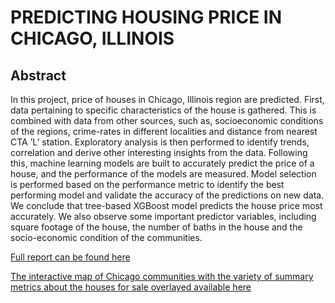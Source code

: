 # PREDICTING HOUSING PRICE IN CHICAGO, ILLINOIS
## Abstract
In this project, price of houses in Chicago, Illinois region are predicted. First, data
pertaining to specific characteristics of the house is gathered. This is combined with
data from other sources, such as, socioeconomic conditions of the regions, crime-rates
in different localities and distance from nearest CTA ’L’ station. Exploratory analysis
is then performed to identify trends, correlation and derive other interesting insights
from the data. Following this, machine learning models are built to accurately predict
the price of a house, and the performance of the models are measured. Model selection
is performed based on the performance metric to identify the best performing model
and validate the accuracy of the predictions on new data. We conclude that tree-based
XGBoost model predicts the house price most accurately. We also observe some
important predictor variables, including square footage of the house, the number of
baths in the house and the socio-economic condition of the communities.

[Full report can be found here](https://github.com/Mikhailry/HousingPrice/blob/master/report/HousingPriceProject.pdf)

[The interactive map of Chicago communities with the variety of summary metrics about the houses for sale overlayed available here]()
